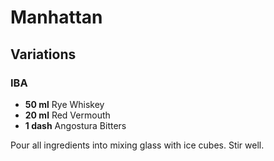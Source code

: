 # Manhattan

## Variations

### IBA

* **50 ml** Rye Whiskey
* **20 ml** Red Vermouth
* **1 dash** Angostura Bitters

Pour all ingredients into mixing glass with ice cubes. Stir well.

